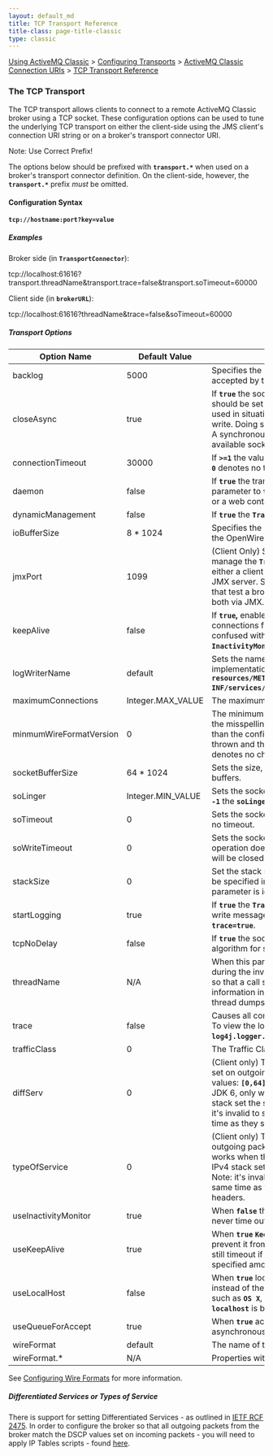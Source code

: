 ```yaml
---
layout: default_md
title: TCP Transport Reference 
title-class: page-title-classic
type: classic
---
```


[Using ActiveMQ Classic](using-activemq-classic) > [Configuring Transports](configuring-transports) > [ActiveMQ Classic Connection URIs](activemq-classic-connection-uris) > [TCP Transport Reference](tcp-transport-reference)


### The TCP Transport

The TCP transport allows clients to connect to a remote ActiveMQ Classic broker using a TCP socket. These configuration options can be used to tune the underlying TCP transport on either the client-side using the JMS client's connection URI string or on a broker's transport connector URI.

Note: Use Correct Prefix!

The options below should be prefixed with **`transport.*`** when used on a broker's transport connector definition. On the client-side, however, the **`transport.*`** prefix _must_ be omitted.

#### Configuration Syntax

**`tcp://hostname:port?key=value`**

##### Examples

Broker side (in **`TransportConnector`**):

tcp://localhost:61616?transport.threadName&transport.trace=false&transport.soTimeout=60000

Client side (in **`brokerURL`**):

tcp://localhost:61616?threadName&trace=false&soTimeout=60000

##### Transport Options

Option Name|Default Value|Description
---|---|---
backlog|5000|Specifies the maximum number of connections waiting to be accepted by the transport server socket.
closeAsync|true|If **`true`** the socket close call happens asynchronously. This parameter should be set to **`false`** for protocols like STOMP, that are commonly used in situations where a new connection is created for each read or write. Doing so ensures the socket close call happens synchronously. A synchronous close prevents the broker from running out of available sockets owing to the rapid cycling of connections. 
connectionTimeout|30000|If **`>=1`** the value sets the connection timeout in milliseconds. A value of **`0`** denotes no timeout. Negative values are ignored.
daemon|false|If **`true`** the transport thread will run in daemon mode. Set this parameter to **`true`** when embedding the broker in a Spring container or a web container to allow the container to shut down correctly.
dynamicManagement|false|If **`true`** the **`TransportLogger`** can be managed by JMX.
ioBufferSize|8 * 1024|Specifies the size of the buffer to be used between the TCP layer and the OpenWire layer where **`wireFormat`** based marshaling occurs.
jmxPort|1099|(Client Only) Specifies the port that will be used by the JMX server to manage the **`TransportLoggers`**. This should only be set, via URI, by either a client producer or consumer as the broker creates its own JMX server. Specifying an alternate JMX port is useful for developers that test a broker and client on the same machine and need to control both via JMX.
keepAlive|false|If **`true`,** enables [TCP KeepAlive](http://tldp.org/HOWTO/TCP-Keepalive-HOWTOoverview) on the broker connection to prevent connections from timing out at the TCP level. This should _not_ be confused with **`KeepAliveInfo`** messages as used by the **`InactivityMonitor`.**
logWriterName|default|Sets the name of the **`org.apache.activemq.transport.LogWriter`** implementation to use. Names are mapped to classes in the **`resources/META-INF/services/org/apache/activemq/transport/logwriters`** directory.
maximumConnections|Integer.MAX_VALUE|The maximum number of sockets allowed for this broker.
minmumWireFormatVersion|0|The minimum remote **`wireFormat`** version that will be accepted (note the misspelling). Note: when the remote **`wireFormat`** version is lower than the configured minimum acceptable version an exception will be thrown and the connection attempt will be refused. A value of **`0`** denotes no checking of the remote **`wireFormat`** version.
socketBufferSize|64 * 1024|Sets the size, in bytes, for the accepted socket's read and write buffers.
soLinger|Integer.MIN_VALUE|Sets the socket's option **`soLinger`** when the value is **`> -1`**. When set to **`-1`** the **`soLinger`** socket option is disabled.
soTimeout|0|Sets the socket's read timeout in milliseconds. A value of **`0`** denotes no timeout.
soWriteTimeout|0|Sets the socket's write timeout in milliseconds. If the socket write operation does not complete before the specified timeout, the socket will be closed. A value of **0** denotes no timeout.
stackSize|0|Set the stack size of the transport's background reading thread. Must be specified in multiples of **`128K`**. A value of **`0`** indicates that this parameter is ignored.
startLogging|true|If **`true`** the **`TransportLogger`** object of the Transport stack will initially write messages to the log. This parameter is ignored unless **`trace=true`**.
tcpNoDelay|false|If **`true`** the socket's option **`TCP_NODELAY`** is set. This disables Nagle's algorithm for small packet transmission.
threadName|N/A|When this parameter is specified the name of the thread is modified during the invocation of a transport. The remote address is appended so that a call stuck in a transport method will have the destination information in the thread name. This is extremely useful when using thread dumps for degugging.
trace|false|Causes all commands that are sent over the transport to be logged. To view the logged output define the **`Log4j`** logger: **`log4j.logger.org.apache.activemq.transport.TransportLogger=DEBUG`**.
trafficClass|0|The Traffic Class to be set on the socket.
diffServ|0|(Client only) The preferred Differentiated Services traffic class to be set on outgoing packets, as described in RFC 2475. Valid integer values: **`[0,64]`**. Valid string values: **`EF`, `AF[1-3][1-4]`** or **`CS[0-7]`**. With JDK 6, only works when the JVM uses the IPv4 stack. To use the IPv4 stack set the system property **`java.net.preferIPv4Stack=true`**. Note: it's invalid to specify both '**diffServ** and **typeOfService**' at the same time as they share the same position in the TCP/IP packet headers
typeOfService|0|(Client only) The preferred Type of Service value to be set on outgoing packets. Valid integer values: **`[0,256]`**. With JDK 6, only works when the JVM is configured to use the IPv4 stack. To use the IPv4 stack set the system property **`java.net.preferIPv4Stack=true`**. Note: it's invalid to specify both '**diffServ** and **typeOfService**' at the same time as they share the same position in the TCP/IP packet headers.
useInactivityMonitor|true|When **`false`** the **`InactivityMonitor`** is disabled and connections will never time out.
useKeepAlive|true|When **`true` `KeepAliveInfo`** messages are sent on an idle connection to prevent it from timing out. If this parameter is **`false`** connections will still timeout if no data was received on the connection for the specified amount of time.
useLocalHost|false|When **`true`** local connections will be made using the value **`localhost`** instead of the actual local host name. On some operating systems, such as **`OS X`**, it's not possible to connect as the local host name so **`localhost`** is better.
useQueueForAccept|true|When **`true`** accepted sockets are placed onto a queue for asynchronous processing using a separate thread.
wireFormat|default|The name of the **`wireFormat`** factory to use.
wireFormat.*|N/A|Properties with this prefix are used to configure the **`wireFormat`**.

See [Configuring Wire Formats](configuring-wire-formats) for more information.

##### Differentiated Services or Types of Service

There is support for setting Differentiated Services - as outlined in [IETF RCF 2475](http://tools.ietf.org/html/rfc2475). In order to configure the broker so that all outgoing packets from the broker match the DSCP values set on incoming packets - you will need to apply IP Tables scripts - found [here](tcp-transport-reference.data/brokerConfig.tar.gz?version=1&modificationDate=1273219000000&api=v2).

